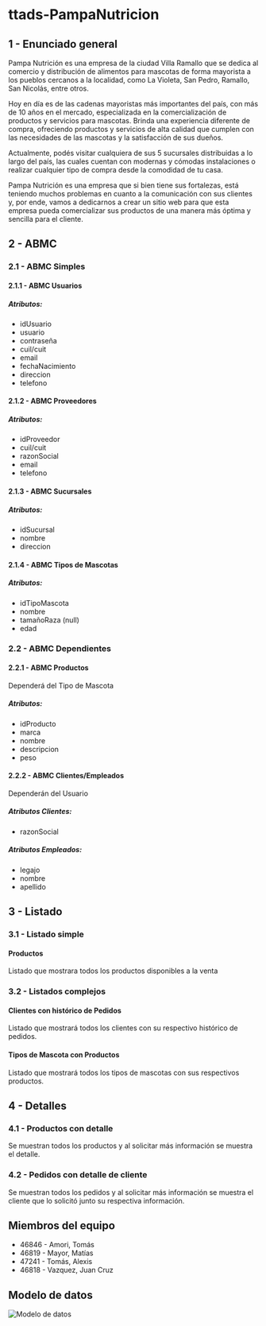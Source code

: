 # ttads-PampaNutricion

## 1 - Enunciado general

Pampa Nutrición es una empresa de la ciudad Villa Ramallo que se dedica al comercio y distribución de alimentos para mascotas de forma mayorista a los pueblos cercanos a la localidad, como La Violeta, San Pedro, Ramallo, San Nicolás, entre otros.

Hoy en día es de las cadenas mayoristas más importantes del país, con más de 10 años en el mercado, especializada en la comercialización de productos y servicios para mascotas. Brinda una experiencia diferente de compra, ofreciendo productos y servicios de alta calidad que cumplen con las necesidades de las mascotas y la satisfacción de sus dueños.

Actualmente, podés visitar cualquiera de sus 5 sucursales distribuidas a lo largo del país, las cuales cuentan con modernas y cómodas instalaciones o realizar cualquier tipo de compra desde la comodidad de tu casa.

Pampa Nutrición es una empresa que si bien tiene sus fortalezas, está teniendo muchos problemas en cuanto a la comunicación con sus clientes y, por ende, vamos a dedicarnos a crear un sitio web para que esta empresa pueda comercializar sus productos de una manera más óptima y sencilla para el cliente.

## 2 - ABMC

### 2.1 - ABMC Simples

#### 2.1.1 - ABMC Usuarios

##### Atributos:

- idUsuario
- usuario
- contraseña
- cuil/cuit
- email
- fechaNacimiento
- direccion
- telefono

#### 2.1.2 - ABMC Proveedores

##### Atributos:

- idProveedor
- cuil/cuit
- razonSocial
- email
- telefono

#### 2.1.3 - ABMC Sucursales

##### Atributos:

- idSucursal
- nombre
- direccion

#### 2.1.4 - ABMC Tipos de Mascotas

##### Atributos:

- idTipoMascota
- nombre
- tamañoRaza (null)
- edad

### 2.2 - ABMC Dependientes

#### 2.2.1 - ABMC Productos

Dependerá del Tipo de Mascota

##### Atributos:

- idProducto
- marca
- nombre
- descripcion
- peso

#### 2.2.2 - ABMC Clientes/Empleados

Dependerán del Usuario

##### Atributos Clientes:

- razonSocial

##### Atributos Empleados:

- legajo
- nombre
- apellido

## 3 - Listado

### 3.1 - Listado simple

#### Productos

Listado que mostrara todos los productos disponibles a la venta

### 3.2 - Listados complejos

#### Clientes con histórico de Pedidos

Listado que mostrará todos los clientes con su respectivo histórico de pedidos.

#### Tipos de Mascota con Productos

Listado que mostrará todos los tipos de mascotas con sus respectivos productos.

## 4 - Detalles

### 4.1 - Productos con detalle

Se muestran todos los productos y al solicitar más información se muestra el detalle.

### 4.2 - Pedidos con detalle de cliente

Se muestran todos los pedidos y al solicitar más información se muestra el cliente que lo solicitó junto su respectiva información.

## Miembros del equipo

- 46846 - Amori, Tomás
- 46819 - Mayor, Matías
- 47241 - Tomás, Alexis
- 46818 - Vazquez, Juan Cruz

## Modelo de datos

![Modelo de datos](https://user-images.githubusercontent.com/80716821/178338817-e7e7faca-d5ed-4a40-a87f-1aff167d3518.jpg)
